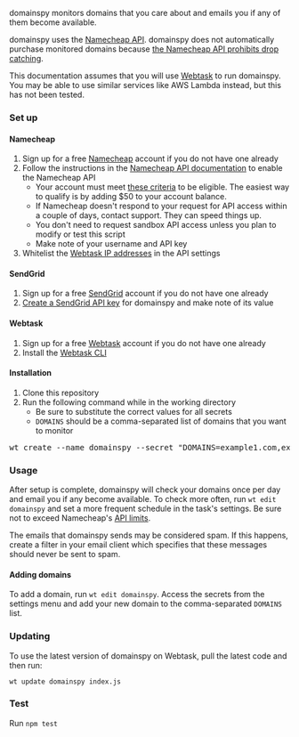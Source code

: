 domainspy monitors domains that you care about and emails you if any of them
become available.

domainspy uses the [Namecheap API](https://www.namecheap.com/support/api/intro.aspx).
domainspy does not automatically purchase monitored domains because [the
Namecheap API prohibits drop catching](https://www.namecheap.com/support/knowledgebase/article.aspx/9739/63/api--faq#b).

This documentation assumes that you will use [Webtask](https://webtask.io/) to
run domainspy. You may be able to use similar services like AWS Lambda instead,
but this has not been tested.

### Set up

#### Namecheap

1. Sign up for a free [Namecheap](https://www.namecheap.com/) account if you do
   not have one already
2. Follow the instructions in the [Namecheap API documentation](https://www.namecheap.com/support/api/intro.aspx)
   to enable the Namecheap API
    * Your account must meet [these criteria](https://www.namecheap.com/support/knowledgebase/article.aspx/9739/63/api--faq#c)
      to be eligible. The easiest way to qualify is by adding $50 to your
      account balance.
    * If Namecheap doesn't respond to your request for API access within a
      couple of days, contact support. They can speed things up.
    * You don't need to request sandbox API access unless you plan to modify or
      test this script
    * Make note of your username and API key
3. Whitelist the [Webtask IP addresses](https://webtask.io/docs/egress) in the
   API settings

#### SendGrid

1. Sign up for a free [SendGrid](https://sendgrid.com/docs/) account if you do
   not have one already
2. [Create a SendGrid API key](https://sendgrid.com/docs/ui/account-and-settings/api-keys/#creating-an-api-key)
   for domainspy and make note of its value

#### Webtask

1. Sign up for a free [Webtask](https://webtask.io/) account if you do not have
   one already
2. Install the [Webtask CLI](https://webtask.io/docs/wt-cli)

#### Installation

1. Clone this repository
2. Run the following command while in the working directory
    * Be sure to substitute the correct values for all secrets
    * `DOMAINS` should be a comma-separated list of domains that you want to monitor

<pre>
wt create --name domainspy --secret "DOMAINS=example1.com,example2.com,example3.com" --secret "EMAIL_RECIPIENT=example@example.com" --secret "NAMECHEAP_USERNAME=namecheap-username" --secret "NAMECHEAP_API_KEY=namecheap-api-key" --secret "SENDGRID_API_KEY=sendgrid-api-key" index.js
</pre>

### Usage

After setup is complete, domainspy will check your domains once per day and
email you if any become available. To check more often, run `wt edit domainspy`
and set a more frequent schedule in the task's settings. Be sure not to exceed
Namecheap's [API limits](https://www.namecheap.com/support/knowledgebase/article.aspx/9739/63/api--faq#z).

The emails that domainspy sends may be considered spam. If this happens, create
a filter in your email client which specifies that these messages should never
be sent to spam.

#### Adding domains

To add a domain, run `wt edit domainspy`. Access the secrets from the settings
menu and add your new domain to the comma-separated `DOMAINS` list.

### Updating

To use the latest version of domainspy on Webtask, pull the latest code and then
run:

`wt update domainspy index.js`

### Test

Run `npm test`
